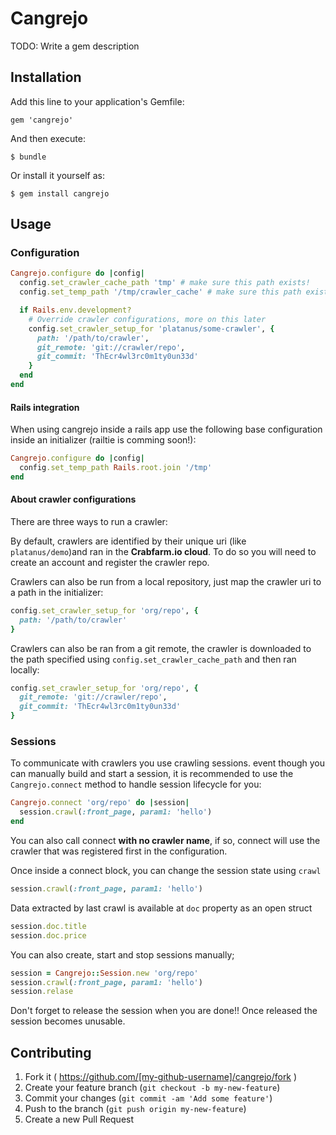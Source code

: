 # Cangrejo

TODO: Write a gem description

## Installation

Add this line to your application's Gemfile:

    gem 'cangrejo'

And then execute:

    $ bundle

Or install it yourself as:

    $ gem install cangrejo

## Usage

### Configuration

```ruby
Cangrejo.configure do |config|
  config.set_crawler_cache_path 'tmp' # make sure this path exists!
  config.set_temp_path '/tmp/crawler_cache' # make sure this path exists!

  if Rails.env.development?
    # Override crawler configurations, more on this later
    config.set_crawler_setup_for 'platanus/some-crawler', {
      path: '/path/to/crawler',
      git_remote: 'git://crawler/repo',
      git_commit: 'ThEcr4wl3rc0m1ty0un33d'
    }
  end
end
```

#### Rails integration

When using cangrejo inside a rails app use the following base configuration inside an initializer (railtie is comming soon!):

```ruby
Cangrejo.configure do |config|
  config.set_temp_path Rails.root.join '/tmp'
end
```

#### About crawler configurations

There are three ways to run a crawler:

By default, crawlers are identified by their unique uri (like `platanus/demo`)and ran in the **Crabfarm.io cloud**. To do so you will need to create an account and register the crawler repo.

Crawlers can also be run from a local repository, just map the crawler uri to a path in the initializer:

```ruby
config.set_crawler_setup_for 'org/repo', {
  path: '/path/to/crawler'
}
```

Crawlers can also be ran from a git remote, the crawler is downloaded to the path specified using `config.set_crawler_cache_path` and then ran locally:

```ruby
config.set_crawler_setup_for 'org/repo', {
  git_remote: 'git://crawler/repo',
  git_commit: 'ThEcr4wl3rc0m1ty0un33d'
}
```

### Sessions

To communicate with crawlers you use crawling sessions. event though you can manually build and start a session, it is recommended to use the `Cangrejo.connect` method to handle session lifecycle for you:

```ruby
Cangrejo.connect 'org/repo' do |session|
  session.crawl(:front_page, param1: 'hello')
end
```

You can also call connect **with no crawler name**, if so, connect will use the crawler that was registered first in the configuration.

Once inside a connect block, you can change the session state using `crawl`

```ruby
session.crawl(:front_page, param1: 'hello')
```

Data extracted by last crawl is available at `doc` property as an open struct

```ruby
session.doc.title
session.doc.price
```

You can also create, start and stop sessions manually;

```ruby
session = Cangrejo::Session.new 'org/repo'
session.crawl(:front_page, param1: 'hello')
session.relase
```

Don't forget to release the session when you are done!! Once released the session becomes unusable.

## Contributing

1. Fork it ( https://github.com/[my-github-username]/cangrejo/fork )
2. Create your feature branch (`git checkout -b my-new-feature`)
3. Commit your changes (`git commit -am 'Add some feature'`)
4. Push to the branch (`git push origin my-new-feature`)
5. Create a new Pull Request
